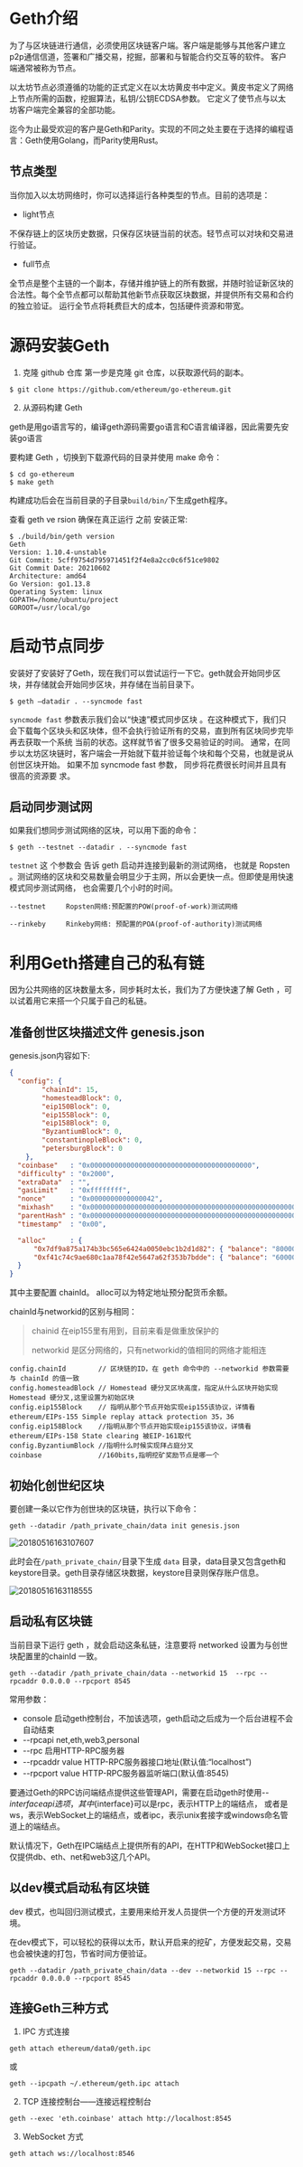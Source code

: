 

# Geth介绍
为了与区块链进行通信，必须使用区块链客户端。客户端是能够与其他客户建立p2p通信信道，签署和广播交易，挖掘，部署和与智能合约交互等的软件。
客户端通常被称为节点。

以太坊节点必须遵循的功能的正式定义在以太坊黄皮书中定义。黄皮书定义了网络上节点所需的函数，挖掘算法，私钥/公钥ECDSA参数。
它定义了使节点与以太坊客户端完全兼容的全部功能。

迄今为止最受欢迎的客户是Geth和Parity。实现的不同之处主要在于选择的编程语言：Geth使用Golang，而Parity使用Rust。

## 节点类型
当你加入以太坊网络时，你可以选择运行各种类型的节点。目前的选项是：

* light节点

不保存链上的区块历史数据，只保存区块链当前的状态。轻节点可以对块和交易进行验证。

* full节点

全节点是整个主链的一个副本，存储并维护链上的所有数据，并随时验证新区块的合法性。每个全节点都可以帮助其他新节点获取区块数据，并提供所有交易和合约的独立验证。
运行全节点将耗费巨大的成本，包括硬件资源和带宽。


# 源码安装Geth

1. 克隆 github 仓库
第一步是克隆 git 仓库，以获取源代码的副本。
```
$ git clone https://github.com/ethereum/go-ethereum.git
```
2. 从源码构建 Geth

geth是用go语言写的，编译geth源码需要go语言和C语言编译器，因此需要先安装go语言

要构建 Geth ，切换到下载源代码的目录并使用 make 命令：
```
$ cd go-ethereum 
$ make geth
```
构建成功后会在当前目录的子目录`build/bin/`下生成geth程序。

查看 geth ve rsion 确保在真正运行 之前 安装正常:
```
$ ./build/bin/geth version 
Geth
Version: 1.10.4-unstable
Git Commit: 5cff9754d795971451f2f4e8a2cc0c6f51ce9802
Git Commit Date: 20210602
Architecture: amd64
Go Version: go1.13.8
Operating System: linux
GOPATH=/home/ubuntu/project 
GOROOT=/usr/local/go
```

# 启动节点同步

安装好了安装好了Geth，现在我们可以尝试运行一下它。geth就会开始同步区块，并存储就会开始同步区块，并存储在当前目录下。
```
$ geth –datadir . --syncmode fast
```
`syncmode fast` 参数表示我们会以“快速”模式同步区块 。在这种模式下，我们只会下载每个区块头和区块体，但不会执行验证所有的交易，直到所有区块同步完毕再去获取一个系统
当前的状态。这样就节省了很多交易验证的时间。
通常，在同步以太坊区块链时，客户端会一开始就下载并验证每个块和每个交易，也就是说从创世区块开始。 如果不加 syncmode fast 参数， 同步将花费很长时间并且具有很高的资源要
求。

## 启动同步测试网

如果我们想同步测试网络的区块，可以用下面的命令：
```
$ geth --testnet --datadir . --syncmode fast
```
 `testnet` 这 个参数会 告诉 geth 启动并连接到最新的测试网络， 也就是 Ropsten 。测试网络的区块和交易数量会明显少于主网，所以会更快一点。但即使是用快速模式同步测试网络，
 也会需要几个小时的时间。

    --testnet     Ropsten网络:预配置的POW(proof-of-work)测试网络
  
    --rinkeby     Rinkeby网络: 预配置的POA(proof-of-authority)测试网络

# 利用Geth搭建自己的私有链

因为公共网络的区块数量太多，同步耗时太长，我们为了方便快速了解 Geth ，可以试着用它来搭一个只属于自己的私链。

## 准备创世区块描述文件 genesis.json

genesis.json内容如下:

``` json
{
  "config": {
        "chainId": 15,
        "homesteadBlock": 0,
        "eip150Block": 0,
        "eip155Block": 0,
        "eip158Block": 0,
        "ByzantiumBlock": 0,
        "constantinopleBlock": 0,
        "petersburgBlock": 0
    },
  "coinbase"   : "0x0000000000000000000000000000000000000000",
  "difficulty" : "0x2000",
  "extraData"  : "",
  "gasLimit"   : "0xffffffff",
  "nonce"      : "0x0000000000000042",
  "mixhash"    : "0x0000000000000000000000000000000000000000000000000000000000000000",
  "parentHash" : "0x0000000000000000000000000000000000000000000000000000000000000000",
  "timestamp"  : "0x00",

  "alloc"      : {
      "0x7df9a875a174b3bc565e6424a0050ebc1b2d1d82": { "balance": "8000000000000000000" },
      "0xf41c74c9ae680c1aa78f42e5647a62f353b7bdde": { "balance": "6000000000000000000" }
  }
}
```
其中主要配置 chainId。 alloc可以为特定地址预分配货币余额。

chainId与networkid的区别与相同：

> chainid 在eip155里有用到，目前来看是做重放保护的
> 
> networkid 是区分网络的，只有networkid的值相同的网络才能相连
```
config.chainId        // 区块链的ID，在 geth 命令中的 --networkid 参数需要与 chainId 的值一致
config.homesteadBlock // Homestead 硬分叉区块高度，指定从什么区块开始实现Homestead 硬分叉,这里设置为初始区块
config.eip155Block    // 指明从那个节点开始实现eip155该协议，详情看ethereum/EIPs-155 Simple replay attack protection 35，36
config.eip158Block    //指明从那个节点开始实现eip155该协议，详情看ethereum/EIPs-158 State clearing 被EIP-161取代
config.ByzantiumBlock //指明什么时候实现拜占庭分叉
coinbase              //160bits,指明挖矿奖励节点是哪一个
```

## 初始化创世纪区块

要创建一条以它作为创世块的区块链，执行以下命令：
```
geth --datadir /path_private_chain/data init genesis.json 
```
![20180516163107607](https://user-images.githubusercontent.com/81728370/132983279-2b3d3b74-ed47-4d09-9d71-6bcb2795b807.png)

此时会在`/path_private_chain/`目录下生成 `data` 目录，data目录又包含geth和keystore目录。geth目录存储区块数据，keystore目录则保存账户信息。

![20180516163118555](https://user-images.githubusercontent.com/81728370/132983299-8545687e-eca0-4a92-bc35-fdff4dc520db.png)

## 启动私有区块链

当前目录下运行 geth ，就会启动这条私链，注意要将 networked 设置为与创世块配置里的chainId 一致。
```
geth --datadir /path_private_chain/data --networkid 15  --rpc --rpcaddr 0.0.0.0 --rpcport 8545
```

常用参数：
* console          启动geth控制台，不加该选项，geth启动之后成为一个后台进程不会自动结束
* --rpcapi net,eth,web3,personal
* --rpc                       启用HTTP-RPC服务器
* --rpcaddr value             HTTP-RPC服务器接口地址(默认值:“localhost”)
* --rpcport value             HTTP-RPC服务器监听端口(默认值:8545)

要通过Geth的RPC访问端结点提供这些管理API，需要在启动geth时使用--${interface}api选项，其中${interface}可以是rpc，表示HTTP上的端结点，
或者是ws，表示WebSocket上的端结点，或者ipc，表示unix套接字或windows命名管道上的端结点。

默认情况下，Geth在IPC端结点上提供所有的API，在HTTP和WebSocket接口上仅提供db、eth、net和web3这几个API。

## 以dev模式启动私有区块链

dev 模式，也叫回归测试模式，主要用来给开发人员提供一个方便的开发测试环境。

在dev模式下，可以轻松的获得以太币，默认开启来的挖矿，方便发起交易，交易也会被快速的打包，节省时间方便验证。

```
geth --datadir /path_private_chain/data --dev --networkid 15 --rpc --rpcaddr 0.0.0.0 --rpcport 8545
```

## 连接Geth三种方式

1. IPC 方式连接
```
geth attach ethereum/data0/geth.ipc 
```
或
```
geth --ipcpath ~/.ethereum/geth.ipc attach  
```
 
2. TCP 连接控制台——连接远程控制台
```
geth --exec 'eth.coinbase' attach http://localhost:8545
```

3. WebSocket 方式
```
geth attach ws://localhost:8546
```
